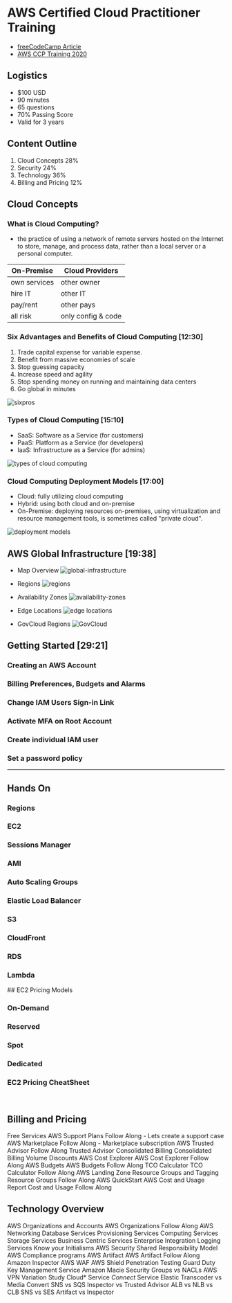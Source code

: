 # AWS Certified Cloud Practitioner Training
- [freeCodeCamp Article](https://www.freecodecamp.org/news/aws-certified-cloud-practitioner-training-2019-free-video-course/)
- [AWS CCP Training 2020](https://www.youtube.com/watch?v=3hLmDS179YE&feature=emb_logo)

## Logistics
- $100 USD
- 90 minutes
- 65 questions
- 70% Passing Score
- Valid for 3 years

## Content Outline
1. Cloud Concepts 28%
2. Security 24%
3. Technology 36%
4. Billing and Pricing 12%

## Cloud Concepts

### What is Cloud Computing?
- the practice of using a network of remote servers hosted on the Internet to store, manage, and process data, rather than a local server or a personal computer.

| On-Premise    | Cloud Providers    |
|---------------|--------------------|
| own services  | other owner        |
| hire IT       |    other IT        |  
| pay/rent      | other pays         |
| all risk      | only config & code  |

### Six Advantages and Benefits of Cloud Computing [12:30]
1. Trade capital expense for variable expense.
2. Benefit from massive economies of scale
3. Stop guessing capacity
4. Increase speed and agility
5. Stop spending money on running and maintaining data centers
6. Go global in minutes

![sixpros](/images/sixpros.png)

### Types of Cloud Computing [15:10]
- SaaS: Software as a Service (for customers)
- PaaS: Platform as a Service (for developers)
- IaaS: Infrastructure as a Service (for admins)

![types of cloud computing](/images/tcc.png)

### Cloud Computing Deployment Models [17:00]
- Cloud: fully utilizing cloud computing
- Hybrid: using both cloud and on-premise
- On-Premise: deploying resources on-premises, using virtualization and resource management tools, is sometimes called "private cloud".

![deployment models](/images/ccdm.png)

## AWS Global Infrastructure [19:38]
- Map Overview
![global-infrastructure](/images/global-infrastructure.png)

- Regions
![regions](/images/regions.png)

- Availability Zones
![availability-zones](/images/az.png)

- Edge Locations
![edge locations](/images/edge-locations.png)

- GovCloud Regions
![GovCloud](/images/govcloud.png)

## Getting Started [29:21]
### Creating an AWS Account
### Billing Preferences, Budgets and Alarms
### Change IAM Users Sign-in Link
### Activate MFA on Root Account
### Create individual IAM user
### Set a password policy


---

## Hands On
### Regions
### EC2
### Sessions Manager
### AMI
### Auto Scaling Groups
### Elastic Load Balancer
### S3
### CloudFront
### RDS
### Lambda


##️ EC2 Pricing Models
### On-Demand
### Reserved
### Spot
### Dedicated
### EC2 Pricing CheatSheet
️
## Billing and Pricing
Free Services
AWS Support Plans
Follow Along - Lets create a support case
AWS Marketplace
Follow Along - Marketplace subscription
AWS Trusted Advisor
Follow Along Trusted Advisor
Consolidated Billing
Consolidated Billing Volume Discounts
AWS Cost Explorer
AWS Cost Explorer Follow Along
AWS Budgets
AWS Budgets Follow Along
TCO Calculator
TCO Calculator Follow Along
AWS Landing Zone
Resource Groups and Tagging
Resource Groups Follow Along
AWS QuickStart
AWS Cost and Usage Report
Cost and Usage Follow Along

## Technology Overview
AWS Organizations and Accounts
AWS Organizations Follow Along
AWS Networking
Database Services
Provisioning Services
Computing Services
Storage Services
Business Centric Services
Enterprise Integration
Logging Services
Know your Initialisms
AWS Security
Shared Responsibility Model
AWS Compliance programs
AWS Artifact
AWS Artifact Follow Along
Amazon Inspector
AWS WAF
AWS Shield
Penetration Testing
Guard Duty
Key Management Service
Amazon Macie
Security Groups vs NACLs
AWS VPN
Variation Study
Cloud* Service
*Connect* Service
Elastic Transcoder vs Media Convert
SNS vs SQS
Inspector vs Trusted Advisor
ALB vs NLB vs CLB
SNS vs SES
Artifact vs Inspector
